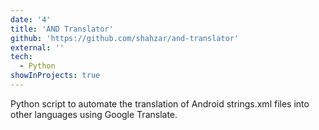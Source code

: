 ```yaml
---
date: '4'
title: 'AND Translator'
github: 'https://github.com/shahzar/and-translator'
external: ''
tech:
  - Python
showInProjects: true
---
```


Python script to automate the translation of Android strings.xml files into other languages using Google Translate.
